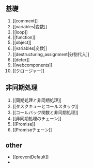 ## 基礎
1. [[comment]]
2. [[variables|変数]]
3. [[loop]]
4. [[function]]
5. [[object]]
6. [[variables|変数]]
7. [[destructuring_assignment|分割代入]]
8. [[defer]]
9. [[webcomponents]]
10. [[クロージャー]]

## 非同期処理
1. [[同期処理と非同期処理]]
2. [[タスクキューとコールスタック]]
3. [[コールバック関数と非同期処理]]
4. [[非同期処理のチェーン]]
5. [[Promise]]
6. [[Promiseチェーン]]

## other
- [[preventDefault]]
- 